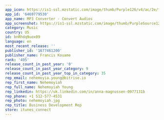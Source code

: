 ```yaml
---
app_icon: https://is1-ssl.mzstatic.com/image/thumb/Purple126/v4/ac/2e/fc/ac2efccb-23ff-3c8b-4cf9-475e60d328e6/AppIcon-0-0-1x_U007ephone-0-10-0-sRGB-85-220.png/1024x1024bb.png
app_id: '6469779530'
app_name: MP3 Converter - Convert Audios
app_screenshot: https://is1-ssl.mzstatic.com/image/thumb/PurpleSource126/v4/c6/12/8d/c6128d53-fe31-6860-1e1b-3d6134b684fc/51b0e4af-8531-4063-a835-fb26abf14512_iPhone_X_white1_2.png/1242x2688bb.png
category: Music
country: US
id: bnRhdq9uox09
language: en
most_recent_release: ''
publisher_id: '1677461200'
publisher_name: Francis Kouame
rank: '495'
release_count_in_past_year: '0'
release_count_in_past_year_category: 9
release_count_in_past_year_top_in_category: 35
rep_email: nehemoyia.young@bitrise.io
rep_first_name: Nehemoyiah
rep_full_name: Nehemoyiah Young
rep_linkedin: https://uk.linkedin.com/in/anna-magnussen-0977131b
rep_phone: +1 512-577-4531
rep_photo: nehemoyiah.jpg
rep_title: Business Development Rep
store: itunes_connect
---
```

